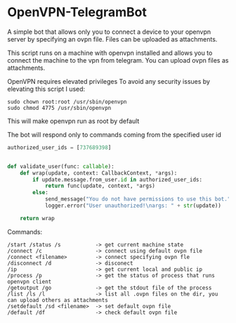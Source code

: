 # OpenVPN-TelegramBot
A simple bot that allows only you to connect a device to your openvpn server by specifying an ovpn file. Files can be uploaded as attachments.

This script runs on a machine with openvpn installed and allows you to connect the machine to the vpn from telegram.
You can upload ovpn files as attachments.

OpenVPN requires elevated privileges
To avoid any security issues by elevating this script I used:
```
sudo chown root:root /usr/sbin/openvpn
sudo chmod 4775 /usr/sbin/openvpn
```
This will make openvpn run as root by default

The bot will respond only to commands coming from the specified user id

```python
authorized_user_ids = [737689398]


def validate_user(func: callable):
    def wrap(update, context: CallbackContext, *args):
        if update.message.from_user.id in authorized_user_ids:
            return func(update, context, *args)
        else:
            send_message("You do not have permissions to use this bot.", update, context)
            logger.error("User unauthorized!\nargs: " + str(update))

    return wrap
```


Commands:

```
/start /status /s           -> get current machine state
/connect /c                 -> connect using default ovpn file
/connect <filename>         -> connect specifying ovpn fle
/disconnect /d              -> disconect
/ip                         -> get current local and public ip
/process /p                 -> get the status of process that runs openvpn client
/getoutput /go              -> get the stdout file of the process
/list /ls /l                -> list all .ovpn files on the dir, you can upload others as attachments
/setdefault /sd <filename>  -> set default ovpn file
/default /df                -> check default ovpn file
```
